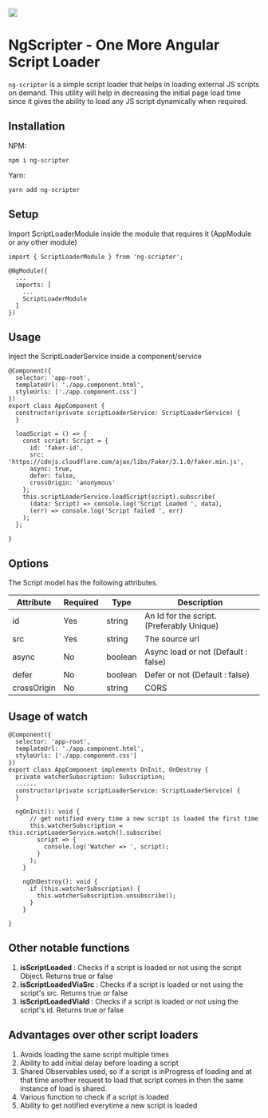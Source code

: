 <a href="https://badge.fury.io/js/ng-scripter"><img src="https://badge.fury.io/js/ng-scripter.svg" alt="npm version" height="18"></a>
# NgScripter - One More Angular Script Loader

`ng-scripter` is a simple script loader that helps in loading external JS scripts on demand. 
This utility will help in decreasing the initial page load time since it gives the ability to load any JS script dynamically when required.

## Installation
NPM:
```
npm i ng-scripter
```
Yarn:
```
yarn add ng-scripter
```

## Setup
Import ScriptLoaderModule inside the module that requires it (AppModule or any other module)
```angular2
import { ScriptLoaderModule } from 'ng-scripter';
 
@NgModule({
  ...
  imports: [
    ...
    ScriptLoaderModule
  ]
})
```
## Usage
Inject the ScriptLoaderService inside a component/service
```angular2
@Component({
  selector: 'app-root',
  templateUrl: './app.component.html',
  styleUrls: ['./app.component.css']
})
export class AppComponent {
  constructor(private scriptLoaderService: ScriptLoaderService) {
  }

  loadScript = () => {
    const script: Script = {
      id: 'faker-id',
      src: 'https://cdnjs.cloudflare.com/ajax/libs/Faker/3.1.0/faker.min.js',
      async: true,
      defer: false,
      crossOrigin: 'anonymous'
    };
    this.scriptLoaderService.loadScript(script).subscribe(
      (data: Script) => console.log('Script Loaded ', data),
      (err) => console.log('Script failed ', err)
    );
  };

}
```

## Options
The Script model has the following attributes.

| Attribute  | Required |  Type  | Description | 
| ------------- | ------------- | ------------- | ------------- |
| id  | Yes  | string  | An Id for the script. (Preferably Unique)
| src  | Yes  | string  | The source url |
| async  | No  | boolean  | Async load or not (Default : false) |
| defer  | No  | boolean | Defer or not (Default : false) |
| crossOrigin  | No  | string  | CORS |


## Usage of watch

```angular2
@Component({
  selector: 'app-root',
  templateUrl: './app.component.html',
  styleUrls: ['./app.component.css']
})
export class AppComponent implements OnInit, OnDestroy {
  private watcherSubscription: Subscription;
  ......  
  constructor(private scriptLoaderService: ScriptLoaderService) {
  }

  ngOnInit(): void {
      // get notified every time a new script is loaded the first time  
      this.watcherSubscription = this.scriptLoaderService.watch().subscribe(
        script => {
          console.log('Watcher => ', script);
        }
      );
    }
  
    ngOnDestroy(): void {
      if (this.watcherSubscription) {
        this.watcherSubscription.unsubscribe();
      }
    }

}
```

## Other notable functions
1. **isScriptLoaded** : Checks if a script is loaded or not using the script Object. Returns true or false
1. **isScriptLoadedViaSrc** : Checks if a script is loaded or not using the script's src. Returns true or false 
1. **isScriptLoadedViaId** : Checks if a script is loaded or not using the script's id. Returns true or false 

## Advantages over other script loaders
1. Avoids loading the same script multiple times
2. Ability to add initial delay before loading a script
3. Shared Observables used, so if a script is inProgress of loading and at that time another request to load that script comes in then the same instance of load is shared.
4. Various function to check if a script is loaded
5. Ability to get notified everytime a new script is loaded
